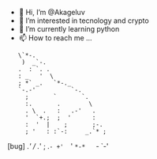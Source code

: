 - 👋 Hi, I’m @Akageluv
- 👀 I’m interested in tecnology and crypto
- 🌱 I’m currently learning python
- 📫 How to reach me ...

<!---
Akageluv/Akageluv is a ✨ special ✨ repository because its `README.md` (this file) appears on your GitHub profile.
You can click the Preview link to take a look at your changes.
--->


       \`*-.                    
        )  _`-.                 
       .  : `. .                
       : _   '  \               
       ; *` _.   `*-._          
       `-.-'          `-.       
         ;       `       `.     
         :.       .        \    
         . \  .   :   .-'   .   
         '  `+.;  ;  '      :   
         :  '  |    ;       ;-. 
         ; '   : :`-:     _.`* ;
[bug] .*' /  .*' ; .*`- +'  `*' 
      `*-*   `*-*  `*-*'
